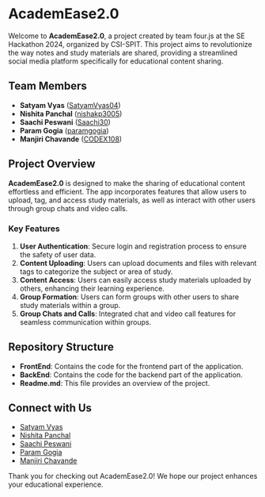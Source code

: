 # AcademEase2.0

Welcome to **AcademEase2.0**, a project created by team four.js at the SE Hackathon 2024, organized by CSI-SPIT. This project aims to revolutionize the way notes and study materials are shared, providing a streamlined social media platform specifically for educational content sharing.

## Team Members

-   **Satyam Vyas** ([SatyamVyas04](https://github.com/SatyamVyas04))
-   **Nishita Panchal** ([nishakp3005](https://github.com/nishakp3005))
-   **Saachi Peswani** ([Saachi30](https://github.com/Saachi30))
-   **Param Gogia** ([paramgogia](https://github.com/paramgogia))
-   **Manjiri Chavande** ([CODEX108](https://github.com/CODEX108))

## Project Overview

**AcademEase2.0** is designed to make the sharing of educational content effortless and efficient. The app incorporates features that allow users to upload, tag, and access study materials, as well as interact with other users through group chats and video calls.

### Key Features

1. **User Authentication**: Secure login and registration process to ensure the safety of user data.
2. **Content Uploading**: Users can upload documents and files with relevant tags to categorize the subject or area of study.
3. **Content Access**: Users can easily access study materials uploaded by others, enhancing their learning experience.
4. **Group Formation**: Users can form groups with other users to share study materials within a group.
5. **Group Chats and Calls**: Integrated chat and video call features for seamless communication within groups.

## Repository Structure

-   **FrontEnd**: Contains the code for the frontend part of the application.
-   **BackEnd**: Contains the code for the backend part of the application.
-   **Readme.md**: This file provides an overview of the project.

## Connect with Us

-   [Satyam Vyas](https://www.linkedin.com/in/satyam-vyas/)
-   [Nishita Panchal](https://www.linkedin.com/in/nishita-panchal/)
-   [Saachi Peswani](https://www.linkedin.com/in/saachi-peswani-419995258/)
-   [Param Gogia](https://www.linkedin.com/in/paramgogia/)
-   [Manjiri Chavande](https://www.linkedin.com/in/manjiri-chavande/)

Thank you for checking out AcademEase2.0! We hope our project enhances your educational experience.
